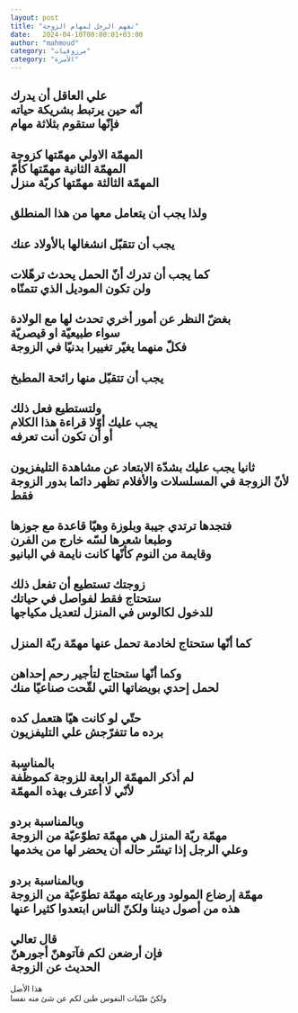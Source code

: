 ```yaml
---
layout: post
title: "تفهم الرجل لمهام الزوجة"
date:   2024-04-10T00:00:01+03:00
author: "mahmoud"
category: "مرزوقيات"
category: "الأسرة"
---
```



علي العاقل أن يدرك  
أنّه حين يرتبط بشريكة حياته  
فإنّها ستقوم بثلاثة مهام  
-  
المهمّة الاولي مهمّتها كزوجة  
المهمّة الثانية مهمّتها كأمّ  
المهمّة الثالثة مهمّتها كربّة منزل  
-  
ولذا يجب أن يتعامل معها من هذا المنطلق  
-  
يجب أن تتقبّل انشغالها بالأولاد عنك  
-  
كما يجب أن تدرك أنّ الحمل يحدث ترهّلات  
ولن تكون الموديل الذي تتمنّاه  
-  
بغضّ النظر عن أمور أخري تحدث لها مع الولادة  
سواء طبيعيّة او قيصريّة  
فكلّ منهما يغيّر تغييرا بدنيّا في الزوجة  
-  
يجب أن تتقبّل منها رائحة المطبخ  
-  
ولتستطيع فعل ذلك  
يجب عليك أوّلا قراءة هذا الكلام  
أو أن تكون أنت تعرفه  
-  
ثانيا يجب عليك بشدّة الابتعاد عن مشاهدة
التليفزيون  
لأنّ الزوجة في المسلسلات والأفلام تظهر دائما بدور الزوجة
فقط  
-  
فتجدها ترتدي جيبة وبلوزة وهيّا قاعدة مع جوزها  
وطبعا شعرها لسّه خارج من الفرن  
وقايمة من النوم كأنّها كانت نايمة في البانيو  
-  
زوجتك تستطيع أن تفعل ذلك  
ستحتاج فقط لفواصل في حياتك  
للدخول لكالوس في المنزل لتعديل مكياجها  
-  
كما أنّها ستحتاج لخادمة تحمل عنها مهمّة ربّة
المنزل  
-  
وكما أنّها ستحتاج لتأجير رحم إحداهن  
لحمل إحدي بويضاتها التي لقّحت صناعيّا منك  
-  
حتّي لو كانت هيّا هتعمل كده  
برده ما تتفرّجش علي التليفزيون  
-  
بالمناسبة  
لم أذكر المهمّة الرابعة للزوجة كموظّفة  
لأنّي لا أعترف بهذه المهمّة  
-  
وبالمناسبة بردو  
مهمّة ربّة المنزل هي مهمّة تطوّعيّة من الزوجة  
وعلي الرجل إذا تيسّر حاله أن يحضر لها من يخدمها  
-  
وبالمناسبة بردو  
مهمّة إرضاع المولود ورعايته مهمّة تطوّعيّة من
الزوجة  
هذه من أصول ديننا ولكنّ الناس ابتعدوا كثيرا عنها  
-  
قال تعالي  
فإن أرضعن لكم فآتوهنّ أجورهنّ  
الحديث عن الزوجة  
-  
هذا الأصل  
ولكنّ طيّبات النفوس طبن لكم عن شئ منه نفسا
